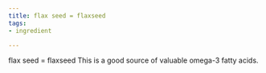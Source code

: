 ```yaml
---
title: flax seed = flaxseed
tags:
- ingredient

---
```

flax seed = flaxseed This is a good source of valuable omega-3 fatty acids.
